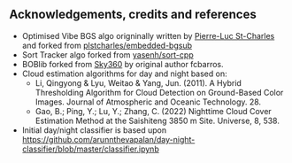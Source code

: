 ## Acknowledgements, credits and references

- Optimised Vibe BGS algo origninally written by [Pierre-Luc St-Charles](https://scholar.google.ca/citations?user=30mr9vYAAAAJ&hl=en) and forked from [plstcharles/embedded-bgsub](https://github.com/plstcharles/embedded-bgsub)
- Sort Tracker algo forked from [yasenh/sort-cpp](https://github.com/yasenh/sort-cpp)
- BOBlib forked from [Sky360](https://github.com/Sky360-Repository/sky360/tree/main/src/sky360lib) by original author fcbarros.
- Cloud estimation algorithms for day and night based on:
  - Li, Qingyong & Lyu, Weitao & Yang, Jun. (2011). A Hybrid Thresholding Algorithm for Cloud Detection on Ground-Based Color Images. Journal of Atmospheric and Oceanic Technology. 28.
  - Gao, B.; Ping, Y.; Lu, Y.; Zhang, C. (2022) Nighttime Cloud Cover Estimation Method at the Saishiteng 3850 m Site. Universe, 8, 538. 
- Initial day/night classifier is based upon https://github.com/arunnthevapalan/day-night-classifier/blob/master/classifier.ipynb
